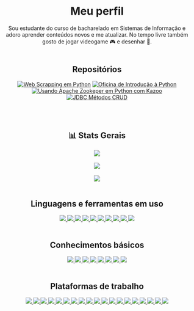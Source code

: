 <div align=center>
  
# Meu perfil
Sou estudante do curso de bacharelado em Sistemas de Informação e adoro aprender conteúdos novos e me atualizar. No tempo livre também gosto de jogar videogame 🎮 e
desenhar 🎨.
<br />
<br />
## Repositórios
  
[![Web Scrapping em Python](https://github-readme-stats.vercel.app/api/pin/?username=rarants&repo=Web-Scraping-em-Python-PET-Redacao&theme=radical&hide_border=tru)](https://github.com/rarants/Web-Scraping-em-Python-PET-Redacao)
[![Oficina de Introdução à Python](https://github-readme-stats.vercel.app/api/pin/?username=rarants&repo=Oficina-Python-PET-SI&theme=radical&hide_border=tru)](https://github.com/rarants/Oficina-Python-PET-SI)
[![Usando Apache Zookeper em Python com Kazoo](https://github-readme-stats.vercel.app/api/pin/?username=rarants&repo=Estudo_Zookeeper_Kazoo&theme=radical&hide_border=tru)](https://github.com/rarants/Estudo_Zookeeper_Kazoo)
[![JDBC Métodos CRUD](https://github-readme-stats.vercel.app/api/pin/?username=rarants&repo=Conexao_MySQL_Metodos_CRUD&theme=radical&hide_border=tru)](https://github.com/rarants/Conexao_MySQL_Metodos_CRUD)
  
<br />
<br />

## 📊 Stats Gerais
  <a href="https://github.com/anuraghazra/github-readme-stats">
    <img align="center" src="https://github-readme-stats.vercel.app/api?username=rarants&show_icons=true&locale=pt-br&border_radius=10px&hide_border=true&theme=radical" />
  </a>
  <br />
  <br />
  <a href="https://github.com/anuraghazra/convoychat">
    <img align="center" src="https://github-readme-streak-stats.herokuapp.com/?user=rarants&locale=pt-br&hide_border=true&theme=radical&border_radius=10px&layout=compact" />
  </a>
  <br />
  <br />
  <a href="https://github.com/anuraghazra/convoychat">
    <img align="center" src="https://github-readme-stats.vercel.app/api/top-langs/?username=rarants&locale=pt-br&hide_border=true&theme=radical&border_radius=10px" />
  </a>

<br />
<br />
  
## Linguagens e ferramentas em uso
<a href="/" />
  <img src="https://img.shields.io/badge/Vue.js-35495E?style=for-the-badge&logo=vuedotjs&logoColor=4FC08D" />
</a>
<a href="/" />
  <img src="https://img.shields.io/badge/Bootstrap-563D7C?style=for-the-badge&logo=bootstrap&logoColor=white" />
</a>
<a href="/" />
  <img src="https://img.shields.io/badge/HTML5-E34F26?style=for-the-badge&logo=html5&logoColor=white" />
</a>
<a href="/" />
  <img src="https://img.shields.io/badge/CSS3-1572B6?style=for-the-badge&logo=css3&logoColor=white" />
</a>
<a href="/" />
  <img src="https://img.shields.io/badge/JavaScript-323330?style=for-the-badge&logo=javascript&logoColor=F7DF1E" />
</a>
<a href="/" />
  <img src="https://img.shields.io/badge/MySQL-00000F?style=for-the-badge&logo=mysql&logoColor=white" />
</a>
<a href="/" />
  <img src="https://img.shields.io/badge/Yarn-2C8EBB?style=for-the-badge&logo=yarn&logoColor=white" />
</a>
<a href="/" />
  <img src="https://img.shields.io/badge/npm-CB3837?style=for-the-badge&logo=npm&logoColor=white" />
</a>
<a href="/" />
  <img src="https://img.shields.io/badge/Python-3776AB?style=for-the-badge&logo=python&logoColor=white" />
</a>
<a href="/" />
  <img src="https://img.shields.io/badge/Socket.io-010101?&style=for-the-badge&logo=Socket.io&logoColor=white" />
</a>

<br />
<br />


## Conhecimentos básicos
<a href="/" />
  <img src="https://img.shields.io/badge/Java-ED8B00?style=for-the-badge&logo=java&logoColor=white" />
</a>
<a href="/" />
  <img src="https://img.shields.io/badge/Sass-CC6699?style=for-the-badge&logo=sass&logoColor=white" />
</a>
<a href="/" />
  <img src="https://img.shields.io/badge/React-20232A?style=for-the-badge&logo=react&logoColor=61DAFB" />
</a>
<a href="/" />
  <img src="https://img.shields.io/badge/Chakra--UI-319795?style=for-the-badge&logo=chakra-ui&logoColor=white" />
</a>
<a href="/" />
  <img src="https://img.shields.io/badge/TypeScript-007ACC?style=for-the-badge&logo=typescript&logoColor=white" />
</a>
<a href="/" />
  <img src="https://img.shields.io/badge/C-00599C?style=for-the-badge&logo=c&logoColor=white" />
</a>
<a href="/" />
  <img src="https://img.shields.io/badge/C%23-239120?style=for-the-badge&logo=c-sharp&logoColor=white" />
</a>
<a href="/" />
  <img src="https://img.shields.io/badge/Pandas-2C2D72?style=for-the-badge&logo=pandas&logoColor=white" />
</a>


<br />
<br />

## Plataformas de trabalho
<a href="/" />
  <img src="https://img.shields.io/badge/Jira-0052CC?style=for-the-badge&logo=Jira&logoColor=white" />
  <!--<img src="https://img.shields.io/badge/Google_chrome-4285F4?style=for-the-badge&logo=Google-chrome&logoColor=white" /> -->
  <!--<img src="https://img.shields.io/badge/Firefox_Browser-FF7139?style=for-the-badge&logo=Firefox-Browser&logoColor=white" /> -->
  <!--<img src="https://img.shields.io/badge/Android-3DDC84?style=for-the-badge&logo=android&logoColor=white" /> -->
  <img src="https://img.shields.io/badge/Windows-0078D6?style=for-the-badge&logo=windows&logoColor=white" />
  <img src="https://img.shields.io/badge/windows%20terminal-4D4D4D?style=for-the-badge&logo=windows%20terminal&logoColor=white" />
  <img src="https://img.shields.io/badge/Visual_Studio_Code-0078D4?style=for-the-badge&logo=visual%20studio%20code&logoColor=white" />
  <img src="https://img.shields.io/badge/IntelliJIDEA-000000.svg?style=for-the-badge&logo=intellij-idea&logoColor=white" />
  <!--<img src="https://img.shields.io/badge/Notepad++-90E59A.svg?style=for-the-badge&logo=notepad%2B%2B&logoColor=black" /> -->
  <img src="https://img.shields.io/badge/Figma-F24E1E?style=for-the-badge&logo=figma&logoColor=white" />
  <img src="https://img.shields.io/badge/Canva-%2300C4CC.svg?&style=for-the-badge&logo=Canva&logoColor=white" />
  <img src="https://img.shields.io/badge/eslint-3A33D1?style=for-the-badge&logo=eslint&logoColor=white" />
  <img src="https://img.shields.io/badge/prettier-1A2C34?style=for-the-badge&logo=prettier&logoColor=F7BA3E" />
  <img src="https://img.shields.io/badge/Git-F05032?style=for-the-badge&logo=git&logoColor=white" />
  <img src="https://img.shields.io/badge/Postman-FF6C37?style=for-the-badge&logo=Postman&logoColor=white" />
  <img src="https://img.shields.io/badge/Insomnia-5849be?style=for-the-badge&logo=Insomnia&logoColor=white" />
  <img src="https://img.shields.io/badge/Swagger-85EA2D?style=for-the-badge&logo=Swagger&logoColor=white" />
  <img src="https://img.shields.io/badge/Eclipse-2C2255?style=for-the-badge&logo=eclipse&logoColor=white" />
  <img src="https://img.shields.io/badge/Trello-0052CC?style=for-the-badge&logo=trello&logoColor=white" />
  <img src="https://img.shields.io/badge/Overleaf-47A141?style=for-the-badge&logo=Overleaf&logoColor=white" />
  <img src="https://img.shields.io/badge/Figma-F24E1E?style=for-the-badge&logo=figma&logoColor=white" />
  <img src="https://img.shields.io/badge/Inkscape-000000?style=for-the-badge&logo=Inkscape&logoColor=white" />
  <img src="https://img.shields.io/badge/Krita-203759?style=for-the-badge&logo=krita&logoColor=EEF37B" />
 </a>
</div>
